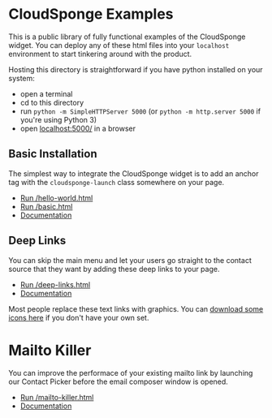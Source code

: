# CloudSponge Examples
This is a public library of fully functional examples of the CloudSponge widget. You can deploy any of these html files into your `localhost` environment to start tinkering around with the product.

Hosting this directory is straightforward if you have python installed on your system:

* open a terminal
* cd to this directory
* run `python -m SimpleHTTPServer 5000` (or `python -m http.server 5000` if you're using Python 3)
* open [localhost:5000/](http://localhost:5000/) in a browser

## Basic Installation

The simplest way to integrate the CloudSponge widget is to add an anchor tag with the <code>cloudsponge-launch</code> class somewhere on your page.

* [Run /hello-world.html](/hello-world.html)
* [Run /basic.html](/basic.html)
* [Documentation](https://www.cloudsponge.com/developer/contact-picker/basic-installation/)

## Deep Links

You can skip the main menu and let your users go straight to the contact source that they want by adding these deep links to your page.

* [Run /deep-links.html](/deep-links.html)
* [Documentation](https://www.cloudsponge.com/developer/contact-picker/linking-options/deep-links/)

Most people replace these text links with graphics. You can [download some icons here](https://www.iconfinder.com/cloudsponge) if you don't have your own set.

# Mailto Killer

You can improve the performace of your existing mailto link by launching our Contact Picker before the email composer window is opened.

* [Run /mailto-killer.html](/mailto-killer.html)
* [Documentation](https://www.cloudsponge.com/developer/contact-picker/javascript-callbacks/after-submit-contacts/)
